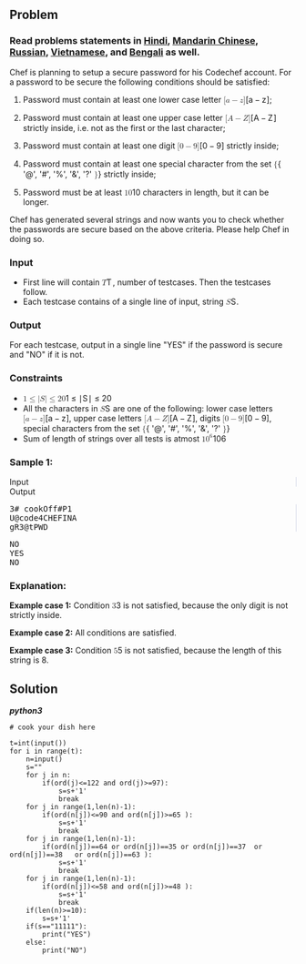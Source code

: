<div id="problem-statement" class="_problemBody_lulsq_29 print"><h2>Problem</h2>
<h3>Read problems statements in <a href="https://www.codechef.com/download/translated/COOK126/hindi/PASSWD.pdf">Hindi</a>, <a href="https://www.codechef.com/download/translated/COOK126/mandarin/PASSWD.pdf">Mandarin Chinese</a>, <a href="https://www.codechef.com/download/translated/COOK126/russian/PASSWD.pdf">Russian</a>, <a href="https://www.codechef.com/download/translated/COOK126/vietnamese/PASSWD.pdf">Vietnamese</a>, and <a href="https://www.codechef.com/download/translated/COOK126/bengali/PASSWD.pdf">Bengali</a> as well.</h3>
<p>Chef is planning to setup a secure password for his Codechef account. For a password to be secure the following conditions should be satisfied:</p>
<ol>
<li>
<p>Password must contain at least one lower case letter <span class="math math-inline"><span class="katex"><span class="katex-mathml"><math xmlns="http://www.w3.org/1998/Math/MathML"><semantics><mrow><mo stretchy="false">[</mo><mi>a</mi><mo>−</mo><mi>z</mi><mo stretchy="false">]</mo></mrow><annotation encoding="application/x-tex">[a-z]</annotation></semantics></math></span><span class="katex-html" aria-hidden="true"><span class="base"><span class="strut" style="height: 1em; vertical-align: -0.25em;"></span><span class="mopen">[</span><span class="mord mathnormal">a</span><span class="mspace" style="margin-right: 0.2222em;"></span><span class="mbin">−</span><span class="mspace" style="margin-right: 0.2222em;"></span></span><span class="base"><span class="strut" style="height: 1em; vertical-align: -0.25em;"></span><span class="mord mathnormal" style="margin-right: 0.04398em;">z</span><span class="mclose">]</span></span></span></span></span>;</p>
</li>
<li>
<p>Password must contain at least one upper case letter <span class="math math-inline"><span class="katex"><span class="katex-mathml"><math xmlns="http://www.w3.org/1998/Math/MathML"><semantics><mrow><mo stretchy="false">[</mo><mi>A</mi><mo>−</mo><mi>Z</mi><mo stretchy="false">]</mo></mrow><annotation encoding="application/x-tex">[A-Z]</annotation></semantics></math></span><span class="katex-html" aria-hidden="true"><span class="base"><span class="strut" style="height: 1em; vertical-align: -0.25em;"></span><span class="mopen">[</span><span class="mord mathnormal">A</span><span class="mspace" style="margin-right: 0.2222em;"></span><span class="mbin">−</span><span class="mspace" style="margin-right: 0.2222em;"></span></span><span class="base"><span class="strut" style="height: 1em; vertical-align: -0.25em;"></span><span class="mord mathnormal" style="margin-right: 0.07153em;">Z</span><span class="mclose">]</span></span></span></span></span> strictly inside, i.e. not as the first or the last character;</p>
</li>
<li>
<p>Password must contain at least one digit <span class="math math-inline"><span class="katex"><span class="katex-mathml"><math xmlns="http://www.w3.org/1998/Math/MathML"><semantics><mrow><mo stretchy="false">[</mo><mn>0</mn><mo>−</mo><mn>9</mn><mo stretchy="false">]</mo></mrow><annotation encoding="application/x-tex">[0-9]</annotation></semantics></math></span><span class="katex-html" aria-hidden="true"><span class="base"><span class="strut" style="height: 1em; vertical-align: -0.25em;"></span><span class="mopen">[</span><span class="mord">0</span><span class="mspace" style="margin-right: 0.2222em;"></span><span class="mbin">−</span><span class="mspace" style="margin-right: 0.2222em;"></span></span><span class="base"><span class="strut" style="height: 1em; vertical-align: -0.25em;"></span><span class="mord">9</span><span class="mclose">]</span></span></span></span></span> strictly inside;</p>
</li>
<li>
<p>Password must contain at least one special character from the set <span class="math math-inline"><span class="katex"><span class="katex-mathml"><math xmlns="http://www.w3.org/1998/Math/MathML"><semantics><mrow><mo stretchy="false">{</mo></mrow><annotation encoding="application/x-tex">\{</annotation></semantics></math></span><span class="katex-html" aria-hidden="true"><span class="base"><span class="strut" style="height: 1em; vertical-align: -0.25em;"></span><span class="mopen">{</span></span></span></span></span> '@', '#', '%', '&amp;', '?' <span class="math math-inline"><span class="katex"><span class="katex-mathml"><math xmlns="http://www.w3.org/1998/Math/MathML"><semantics><mrow><mo stretchy="false">}</mo></mrow><annotation encoding="application/x-tex">\}</annotation></semantics></math></span><span class="katex-html" aria-hidden="true"><span class="base"><span class="strut" style="height: 1em; vertical-align: -0.25em;"></span><span class="mclose">}</span></span></span></span></span> strictly inside;</p>
</li>
<li>
<p>Password must be at least <span class="math math-inline"><span class="katex"><span class="katex-mathml"><math xmlns="http://www.w3.org/1998/Math/MathML"><semantics><mrow><mn>10</mn></mrow><annotation encoding="application/x-tex">10</annotation></semantics></math></span><span class="katex-html" aria-hidden="true"><span class="base"><span class="strut" style="height: 0.6444em;"></span><span class="mord">10</span></span></span></span></span> characters in length, but it can be longer.</p>
</li>
</ol>
<p>Chef has generated several strings and now wants you to check whether the passwords are secure based on the above criteria. Please help Chef in doing so.</p>
<h3>Input</h3>
<ul>
<li>First line will contain <span class="math math-inline"><span class="katex"><span class="katex-mathml"><math xmlns="http://www.w3.org/1998/Math/MathML"><semantics><mrow><mi>T</mi></mrow><annotation encoding="application/x-tex">T</annotation></semantics></math></span><span class="katex-html" aria-hidden="true"><span class="base"><span class="strut" style="height: 0.6833em;"></span><span class="mord mathnormal" style="margin-right: 0.13889em;">T</span></span></span></span></span>, number of testcases. Then the testcases follow.</li>
<li>Each testcase contains of a single line of input, string <span class="math math-inline"><span class="katex"><span class="katex-mathml"><math xmlns="http://www.w3.org/1998/Math/MathML"><semantics><mrow><mi>S</mi></mrow><annotation encoding="application/x-tex">S</annotation></semantics></math></span><span class="katex-html" aria-hidden="true"><span class="base"><span class="strut" style="height: 0.6833em;"></span><span class="mord mathnormal" style="margin-right: 0.05764em;">S</span></span></span></span></span>.</li>
</ul>
<h3>Output</h3>
<p>For each testcase, output in a single line "YES" if the password is secure and "NO" if it is not.</p>
<h3>Constraints</h3>
<ul>
<li><span class="math math-inline"><span class="katex"><span class="katex-mathml"><math xmlns="http://www.w3.org/1998/Math/MathML"><semantics><mrow><mn>1</mn><mo>≤</mo><mi mathvariant="normal">∣</mi><mi>S</mi><mi mathvariant="normal">∣</mi><mo>≤</mo><mn>20</mn></mrow><annotation encoding="application/x-tex">1 \leq |S| \leq 20</annotation></semantics></math></span><span class="katex-html" aria-hidden="true"><span class="base"><span class="strut" style="height: 0.7804em; vertical-align: -0.136em;"></span><span class="mord">1</span><span class="mspace" style="margin-right: 0.2778em;"></span><span class="mrel">≤</span><span class="mspace" style="margin-right: 0.2778em;"></span></span><span class="base"><span class="strut" style="height: 1em; vertical-align: -0.25em;"></span><span class="mord">∣</span><span class="mord mathnormal" style="margin-right: 0.05764em;">S</span><span class="mord">∣</span><span class="mspace" style="margin-right: 0.2778em;"></span><span class="mrel">≤</span><span class="mspace" style="margin-right: 0.2778em;"></span></span><span class="base"><span class="strut" style="height: 0.6444em;"></span><span class="mord">20</span></span></span></span></span></li>
<li>All the characters in <span class="math math-inline"><span class="katex"><span class="katex-mathml"><math xmlns="http://www.w3.org/1998/Math/MathML"><semantics><mrow><mi>S</mi></mrow><annotation encoding="application/x-tex">S</annotation></semantics></math></span><span class="katex-html" aria-hidden="true"><span class="base"><span class="strut" style="height: 0.6833em;"></span><span class="mord mathnormal" style="margin-right: 0.05764em;">S</span></span></span></span></span> are one of the following: lower case letters <span class="math math-inline"><span class="katex"><span class="katex-mathml"><math xmlns="http://www.w3.org/1998/Math/MathML"><semantics><mrow><mo stretchy="false">[</mo><mi>a</mi><mo>−</mo><mi>z</mi><mo stretchy="false">]</mo></mrow><annotation encoding="application/x-tex">[a-z]</annotation></semantics></math></span><span class="katex-html" aria-hidden="true"><span class="base"><span class="strut" style="height: 1em; vertical-align: -0.25em;"></span><span class="mopen">[</span><span class="mord mathnormal">a</span><span class="mspace" style="margin-right: 0.2222em;"></span><span class="mbin">−</span><span class="mspace" style="margin-right: 0.2222em;"></span></span><span class="base"><span class="strut" style="height: 1em; vertical-align: -0.25em;"></span><span class="mord mathnormal" style="margin-right: 0.04398em;">z</span><span class="mclose">]</span></span></span></span></span>, upper case letters <span class="math math-inline"><span class="katex"><span class="katex-mathml"><math xmlns="http://www.w3.org/1998/Math/MathML"><semantics><mrow><mo stretchy="false">[</mo><mi>A</mi><mo>−</mo><mi>Z</mi><mo stretchy="false">]</mo></mrow><annotation encoding="application/x-tex">[A-Z]</annotation></semantics></math></span><span class="katex-html" aria-hidden="true"><span class="base"><span class="strut" style="height: 1em; vertical-align: -0.25em;"></span><span class="mopen">[</span><span class="mord mathnormal">A</span><span class="mspace" style="margin-right: 0.2222em;"></span><span class="mbin">−</span><span class="mspace" style="margin-right: 0.2222em;"></span></span><span class="base"><span class="strut" style="height: 1em; vertical-align: -0.25em;"></span><span class="mord mathnormal" style="margin-right: 0.07153em;">Z</span><span class="mclose">]</span></span></span></span></span>, digits <span class="math math-inline"><span class="katex"><span class="katex-mathml"><math xmlns="http://www.w3.org/1998/Math/MathML"><semantics><mrow><mo stretchy="false">[</mo><mn>0</mn><mo>−</mo><mn>9</mn><mo stretchy="false">]</mo></mrow><annotation encoding="application/x-tex">[0-9]</annotation></semantics></math></span><span class="katex-html" aria-hidden="true"><span class="base"><span class="strut" style="height: 1em; vertical-align: -0.25em;"></span><span class="mopen">[</span><span class="mord">0</span><span class="mspace" style="margin-right: 0.2222em;"></span><span class="mbin">−</span><span class="mspace" style="margin-right: 0.2222em;"></span></span><span class="base"><span class="strut" style="height: 1em; vertical-align: -0.25em;"></span><span class="mord">9</span><span class="mclose">]</span></span></span></span></span>, special characters from the set <span class="math math-inline"><span class="katex"><span class="katex-mathml"><math xmlns="http://www.w3.org/1998/Math/MathML"><semantics><mrow><mo stretchy="false">{</mo></mrow><annotation encoding="application/x-tex">\{</annotation></semantics></math></span><span class="katex-html" aria-hidden="true"><span class="base"><span class="strut" style="height: 1em; vertical-align: -0.25em;"></span><span class="mopen">{</span></span></span></span></span> '@', '#', '%', '&amp;', '?' <span class="math math-inline"><span class="katex"><span class="katex-mathml"><math xmlns="http://www.w3.org/1998/Math/MathML"><semantics><mrow><mo stretchy="false">}</mo></mrow><annotation encoding="application/x-tex">\}</annotation></semantics></math></span><span class="katex-html" aria-hidden="true"><span class="base"><span class="strut" style="height: 1em; vertical-align: -0.25em;"></span><span class="mclose">}</span></span></span></span></span></li>
<li>Sum of length of strings over all tests is atmost <span class="math math-inline"><span class="katex"><span class="katex-mathml"><math xmlns="http://www.w3.org/1998/Math/MathML"><semantics><mrow><mn>1</mn><msup><mn>0</mn><mn>6</mn></msup></mrow><annotation encoding="application/x-tex">10^6</annotation></semantics></math></span><span class="katex-html" aria-hidden="true"><span class="base"><span class="strut" style="height: 0.8141em;"></span><span class="mord">1</span><span class="mord"><span class="mord">0</span><span class="msupsub"><span class="vlist-t"><span class="vlist-r"><span class="vlist" style="height: 0.8141em;"><span style="top: -3.063em; margin-right: 0.05em;"><span class="pstrut" style="height: 2.7em;"></span><span class="sizing reset-size6 size3 mtight"><span class="mord mtight">6</span></span></span></span></span></span></span></span></span></span></span></span></li>
</ul>
<h3>Sample 1:</h3>
<div data-reactroot="" class="_input_output__table_lulsq_184"><div class="_text_copy__container_lulsq_188"><div class="_text_copy_lulsq_188 _input_top__box_lulsq_198" style="border-right: 1px solid rgb(210, 217, 231);"><span>Input</span><div title="Copy to clipboard" class="" style="pointer-events: all;"><span class="_icon__box_9xn05_2 undefined"><i class="_copy__icon_9xn05_14"></i></span></div></div><div class="_text_copy_lulsq_188 _ouput_top__box_lulsq_201"><span>Output</span><div title="Copy to clipboard" class="" style="pointer-events: all;"><span class="_icon__box_9xn05_2 undefined"><i class="_copy__icon_9xn05_14"></i></span></div></div></div><div class="_values__container_lulsq_204"><div class="_values_lulsq_204" style="border-right: 1px solid rgb(210, 217, 231);"><pre>3# cookOff#P1
U@code4CHEFINA
gR3@tPWD</pre></div><div class="_values_lulsq_204"><pre>NO
YES
NO</pre></div></div></div>
<h3>Explanation:</h3>
<p><strong>Example case 1:</strong> Condition <span class="math math-inline"><span class="katex"><span class="katex-mathml"><math xmlns="http://www.w3.org/1998/Math/MathML"><semantics><mrow><mn>3</mn></mrow><annotation encoding="application/x-tex">3</annotation></semantics></math></span><span class="katex-html" aria-hidden="true"><span class="base"><span class="strut" style="height: 0.6444em;"></span><span class="mord">3</span></span></span></span></span> is not satisfied, because the only digit is not strictly inside.</p>
<p><strong>Example case 2:</strong> All conditions are satisfied.</p>
<p><strong>Example case 3:</strong> Condition <span class="math math-inline"><span class="katex"><span class="katex-mathml"><math xmlns="http://www.w3.org/1998/Math/MathML"><semantics><mrow><mn>5</mn></mrow><annotation encoding="application/x-tex">5</annotation></semantics></math></span><span class="katex-html" aria-hidden="true"><span class="base"><span class="strut" style="height: 0.6444em;"></span><span class="mord">5</span></span></span></span></span> is not satisfied, because the length of this string is 8.</p></div>


## Solution

***python3***

```
# cook your dish here

t=int(input())
for i in range(t):
    n=input()
    s=""
    for j in n:
        if(ord(j)<=122 and ord(j)>=97):
            s=s+'1'
            break
    for j in range(1,len(n)-1):
        if(ord(n[j])<=90 and ord(n[j])>=65 ):
            s=s+'1'
            break
    for j in range(1,len(n)-1):
        if(ord(n[j])==64 or ord(n[j])==35 or ord(n[j])==37  or ord(n[j])==38   or ord(n[j])==63 ):
            s=s+'1'
            break
    for j in range(1,len(n)-1):
        if(ord(n[j])<=58 and ord(n[j])>=48 ):
            s=s+'1'
            break
    if(len(n)>=10):
        s=s+'1'
    if(s=="11111"):
        print("YES")
    else:
        print("NO")

```
